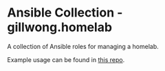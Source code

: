 # Ansible Collection - gillwong.homelab

A collection of Ansible roles for managing a homelab.

Example usage can be found in [this repo](https://github.com/gillwong/homelab-playbooks).
